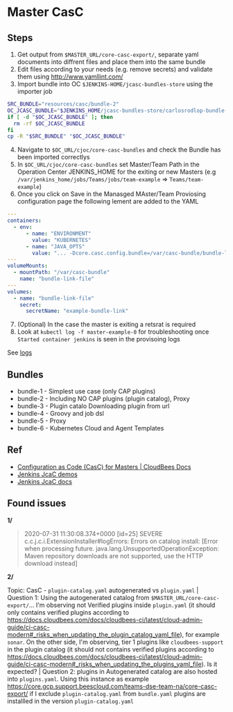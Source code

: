 # Master CasC

## Steps

1. Get output from `$MASTER_URL/core-casc-export/`, separate yaml documents into diffrent files and place them into the same bundle
2. Edit files according to your needs (e.g. remove secrets) and validate them using http://www.yamllint.com/
3. Import bundle into OC `$JENKINS-HOME/jcasc-bundles-store` using the importer job

```sh
SRC_BUNDLE="resources/casc/bundle-2"
OC_JCASC_BUNDLE="$JENKINS_HOME/jcasc-bundles-store/carlosrodlop-bundle-2"
if [ -d "$OC_JCASC_BUNDLE" ]; then
  rm -rf $OC_JCASC_BUNDLE
fi
cp -R "$SRC_BUNDLE" "$OC_JCASC_BUNDLE"
```

4. Navigate to `$OC_URL/cjoc/core-casc-bundles` and check the Bundle has been imported correctlys
5. In `$OC_URL/cjoc/core-casc-bundles` set Master/Team Path in the Operation Center JENKINS_HOME for the exiting or new Masters (e.g `/var/jenkins_home/jobs/Teams/jobs/team-example` => `Teams/team-example`)
6. Once you click on Save in the Manasged MAster/Team Proviosing configuration page the following lement are added to the YAML

```yaml
---
containers:
  - env:
      - name: "ENVIRONMENT"
        value: "KUBERNETES"
      - name: "JAVA_OPTS"
        value: "... -Dcore.casc.config.bundle=/var/casc-bundle/bundle-link.yaml ..."
---
volumeMounts:
  - mountPath: "/var/casc-bundle"
    name: "bundle-link-file"
---
volumes:
  - name: "bundle-link-file"
    secret:
      secretName: "example-bundle-link"
```

7. (Optional) In the case the master is exiting a retsrat is required
8. Look at `kubectl log -f master-example-0` for troubleshooting once `Started container jenkins` is seen in the provisoing logs

See [logs](resources/casc/logs)

## Bundles

- bundle-1 - Simplest use case (only CAP plugins)
- bundle-2 - Including NO CAP plugins (plugin catalog), Proxy
- bundle-3 - Plugin catalo Downloading plugin from url
- bundle-4 - Groovy and job dsl
- bundle-5 - Proxy
- bundle-6 - Kubernetes Cloud and Agent Templates

## Ref

- [Configuration as Code (CasC) for Masters | CloudBees Docs](https://docs.cloudbees.com/docs/cloudbees-core/latest/cloud-admin-guide/core-casc-modern)
- [Jenkins JcaC demos](https://github.com/jenkinsci/configuration-as-code-plugin/tree/master/demos)
- [Jenkins JcaC docs](https://github.com/jenkinsci/configuration-as-code-plugin/tree/master/docs)

## Found issues

**1/**

> 2020-07-31 11:30:08.374+0000 [id=25] SEVERE c.c.j.c.i.ExtensionInstaller#logErrors: Errors on catalog install: [Error when processing future. java.lang.UnsupportedOperationException: Maven repository downloads are not supported, use the HTTP download instead]

**2/**

Topic: CasC - `plugin-catalog.yaml` autogenerated vs `plugin.yaml` | Question 1: Using the autogenerated catalog from `$MASTER_URL/core-casc-export/`... I'm observing not Verified plugins inside `plugin.yaml` (it should only contains verified plugins according to https://docs.cloudbees.com/docs/cloudbees-ci/latest/cloud-admin-guide/ci-casc-modern#_risks_when_updating_the_plugin_catalog_yaml_file), for example `sonar`. On the other side, I'm observing, tier 1 plugins like `cloudbees-support` in the plugin catalog (it should not contains verified plugins according to https://docs.cloudbees.com/docs/cloudbees-ci/latest/cloud-admin-guide/ci-casc-modern#_risks_when_updating_the_plugins_yaml_file). Is it expected? | Question 2: plugins in Autogenerated catalog are also hosted into `plugins.yaml`. Using this instance as example https://core.gcp.support.beescloud.com/teams-dse-team-na/core-casc-export/ if I exclude `plugin-catalog.yaml` from `bundle.yaml` plugins are installled in the version `plugin-catalog.yaml`